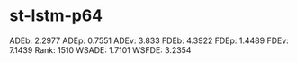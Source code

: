 # st-lstm-p64

ADEb: 2.2977
ADEp: 0.7551
ADEv: 3.833
FDEb: 4.3922
FDEp: 1.4489
FDEv: 7.1439
Rank: 1510
WSADE: 1.7101
WSFDE: 3.2354